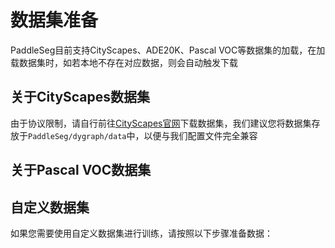 # 数据集准备

PaddleSeg目前支持CityScapes、ADE20K、Pascal VOC等数据集的加载，在加载数据集时，如若本地不存在对应数据，则会自动触发下载

## 关于CityScapes数据集

由于协议限制，请自行前往[CityScapes官网](https://www.cityscapes-dataset.com/)下载数据集，我们建议您将数据集存放于`PaddleSeg/dygraph/data`中，以便与我们配置文件完全兼容

## 关于Pascal VOC数据集



## 自定义数据集

如果您需要使用自定义数据集进行训练，请按照以下步骤准备数据：
